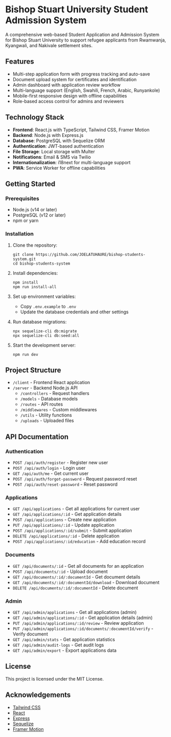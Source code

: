 # Bishop Stuart University Student Admission System

A comprehensive web-based Student Application and Admission System for Bishop Stuart University to support refugee applicants from Rwamwanja, Kyangwali, and Nakivale settlement sites.

## Features

- Multi-step application form with progress tracking and auto-save
- Document upload system for certificates and identification
- Admin dashboard with application review workflow
- Multi-language support (English, Swahili, French, Arabic, Runyankole)
- Mobile-first responsive design with offline capabilities
- Role-based access control for admins and reviewers

## Technology Stack

- **Frontend**: React.js with TypeScript, Tailwind CSS, Framer Motion
- **Backend**: Node.js with Express.js
- **Database**: PostgreSQL with Sequelize ORM
- **Authentication**: JWT-based authentication
- **File Storage**: Local storage with Multer
- **Notifications**: Email & SMS via Twilio
- **Internationalization**: i18next for multi-language support
- **PWA**: Service Worker for offline capabilities

## Getting Started

### Prerequisites

- Node.js (v14 or later)
- PostgreSQL (v12 or later)
- npm or yarn

### Installation

1. Clone the repository:
   ```
   git clone https://github.com/JOELATUHAURE/bishop-students-system.git
   cd bishop-students-system
   ```

2. Install dependencies:
   ```
   npm install
   npm run install-all
   ```

3. Set up environment variables:
   - Copy `.env.example` to `.env`
   - Update the database credentials and other settings

4. Run database migrations:
   ```
   npx sequelize-cli db:migrate
   npx sequelize-cli db:seed:all
   ```

5. Start the development server:
   ```
   npm run dev
   ```

## Project Structure

- `/client` - Frontend React application
- `/server` - Backend Node.js API
  - `/controllers` - Request handlers
  - `/models` - Database models
  - `/routes` - API routes
  - `/middlewares` - Custom middlewares
  - `/utils` - Utility functions
  - `/uploads` - Uploaded files

## API Documentation

### Authentication

- `POST /api/auth/register` - Register new user
- `POST /api/auth/login` - Login user
- `GET /api/auth/me` - Get current user
- `POST /api/auth/forgot-password` - Request password reset
- `POST /api/auth/reset-password` - Reset password

### Applications

- `GET /api/applications` - Get all applications for current user
- `GET /api/applications/:id` - Get application details
- `POST /api/applications` - Create new application
- `PUT /api/applications/:id` - Update application
- `POST /api/applications/:id/submit` - Submit application
- `DELETE /api/applications/:id` - Delete application
- `POST /api/applications/:id/education` - Add education record

### Documents

- `GET /api/documents/:id` - Get all documents for an application
- `POST /api/documents/:id` - Upload document
- `GET /api/documents/:id/:documentId` - Get document details
- `GET /api/documents/:id/:documentId/download` - Download document
- `DELETE /api/documents/:id/:documentId` - Delete document

### Admin

- `GET /api/admin/applications` - Get all applications (admin)
- `GET /api/admin/applications/:id` - Get application details (admin)
- `PUT /api/admin/applications/:id/review` - Review application
- `PUT /api/admin/applications/:id/documents/:documentId/verify` - Verify document
- `GET /api/admin/stats` - Get application statistics
- `GET /api/admin/audit-logs` - Get audit logs
- `GET /api/admin/export` - Export applications data

## License

This project is licensed under the MIT License.

## Acknowledgements

- [Tailwind CSS](https://tailwindcss.com)
- [React](https://reactjs.org)
- [Express](https://expressjs.com)
- [Sequelize](https://sequelize.org)
- [Framer Motion](https://www.framer.com/motion)